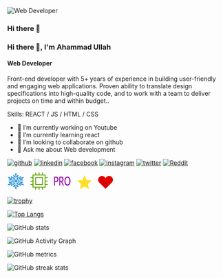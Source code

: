 ![Web Developer](https://pbs.twimg.com/profile_banners/1646818224011620353/1685997763/1500x500)
### Hi there 👋
### Hi there 👋, I'm Ahammad Ullah
#### Web Developer


Front-end developer with 5+ years of experience in building user-friendly and engaging web applications. Proven ability to translate design specifications into high-quality code, and to work with a team to deliver projects on time and within budget..

Skills:  REACT / JS / HTML / CSS

- 🔭 I’m currently working on Youtube 
- 🌱 I’m currently learning react 
- 👯 I’m looking to collaborate on github 
- 💬 Ask me about Web development 


[<img src='https://cdn.jsdelivr.net/npm/simple-icons@3.0.1/icons/github.svg' alt='github' height='40'>](https://github.com/AhammadUllah)  [<img src='https://cdn.jsdelivr.net/npm/simple-icons@3.0.1/icons/linkedin.svg' alt='linkedin' height='40'>](https://www.linkedin.com/in/AhammadUllah/)  [<img src='https://cdn.jsdelivr.net/npm/simple-icons@3.0.1/icons/facebook.svg' alt='facebook' height='40'>](https://www.facebook.com/AhammadUllah)  [<img src='https://cdn.jsdelivr.net/npm/simple-icons@3.0.1/icons/instagram.svg' alt='instagram' height='40'>](https://www.instagram.com/AhammadUllah/)  [<img src='https://cdn.jsdelivr.net/npm/simple-icons@3.0.1/icons/twitter.svg' alt='twitter' height='40'>](https://twitter.com/AhammadUllah)  [<img src='https://cdn.jsdelivr.net/npm/simple-icons@3.0.1/icons/reddit.svg' alt='Reddit' height='40'>](https://www.reddit.com/user/AhammadUllah)  

<a href='https://archiveprogram.github.com/'><img src='https://raw.githubusercontent.com/acervenky/animated-github-badges/master/assets/acbadge.gif' width='40' height='40'></a> <a href='https://docs.github.com/en/developers'><img src='https://raw.githubusercontent.com/acervenky/animated-github-badges/master/assets/devbadge.gif' width='40' height='40'></a> <a href='https://github.com/pricing'><img src='https://raw.githubusercontent.com/acervenky/animated-github-badges/master/assets/pro.gif' width='40' height='40'></a> <a href='https://stars.github.com/'><img src='https://raw.githubusercontent.com/acervenky/animated-github-badges/master/assets/starbadge.gif' width='35' height='35'></a> <a href='https://docs.github.com/en/github/supporting-the-open-source-community-with-github-sponsors'><img src='https://raw.githubusercontent.com/acervenky/animated-github-badges/master/assets/sponsorbadge.gif' width='35' height='35'></a> 

[![trophy](https://github-profile-trophy.vercel.app/?username=AhammadUllah)](https://github.com/ryo-ma/github-profile-trophy)

[![Top Langs](https://github-readme-stats.vercel.app/api/top-langs/?username=AhammadUllah)](https://github.com/anuraghazra/github-readme-stats)

![GitHub stats](https://github-readme-stats.vercel.app/api?username=AhammadUllah&show_icons=true)  

![GitHub Activity Graph](https://activity-graph.herokuapp.com/graph?username=AhammadUllah)  

![GitHub metrics](https://metrics.lecoq.io/AhammadUllah)  

![GitHub streak stats](https://streak-stats.demolab.com/?user=AhammadUllah)  


